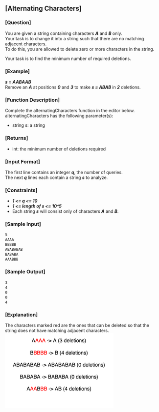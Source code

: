## [Alternating Characters]

### [Question]
You are given a string containing characters ***A*** and ***B*** only.  
Your task is to change it into a string such that there are no matching adjacent characters.  
To do this, you are allowed to delete zero or more characters in the string.

Your task is to find the minimum number of required deletions.

### [Example]
***s = AABAAB***  
Remove an ***A*** at positions ***0*** and ***3*** to make ***s = ABAB*** in ***2*** deletions.

### [Function Description]
Complete the alternatingCharacters function in the editor below.  
alternatingCharacters has the following parameter(s):
* string s: a string

### [Returns]
* int: the minimum number of deletions required

### [Input Format]
The first line contains an integer ***q***, the number of queries.  
The next ***q*** lines each contain a string ***s*** to analyze.

### [Constraints]
* ***1 <= q <= 10***
* ***1 <= length of s <= 10^5***
* Each string ***s*** will consist only of characters ***A*** and ***B***.

### [Sample Input]
~~~
5
AAAA
BBBBB
ABABABAB
BABABA
AAABBB
~~~

### [Sample Output]
~~~
3
4
0
0
4
~~~

### [Explanation]
The characters marked red are the ones that can be deleted so that the string does not have matching adjacent characters.
![설명](https://github.com/jaenyeong/Study_HackerRank/blob/main/src/main/resources/images/alternatingCharacters/explanation01.png)
